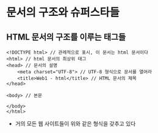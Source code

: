 # 문서의 구조와 슈퍼스타들

## HTML 문서의 구조를 이루는 태그들

```
<!DOCTYPE html> // 관례적으로 표시, 이 문서는 html 문서이다
<html> // html 문서의 최상위 태그
<head> // 문서의 설명
    <meta charset="UTF-8"> // UTF-8 형식으로 문서를 열어라
    <title>Web1 - html</title> // HTML 문서의 제목
</head>

<body> // 본문

</body>
</html>
```

- 거의 모든 웹 사이트들이 위와 같은 형식을 갖추고 있다